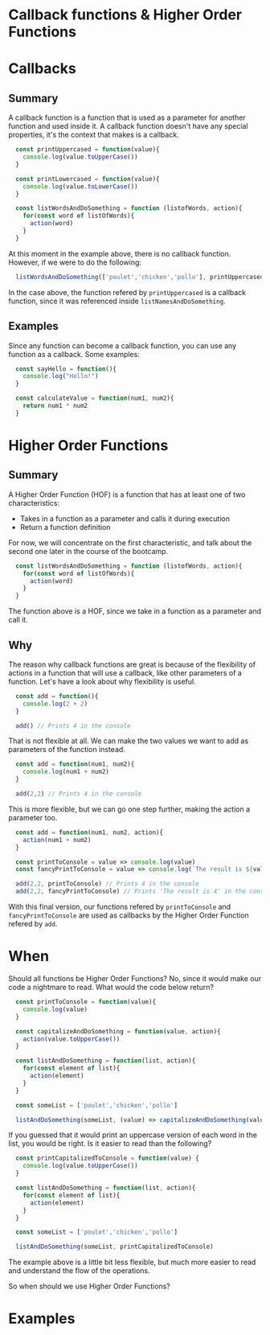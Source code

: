 # Callback functions & Higher Order Functions

# Callbacks

## Summary

A callback function is a function that is used as a parameter for another function and used inside it. A callback function doesn't have any special properties, it's the context that makes is a callback.

```jsx
  const printUppercased = function(value){
    console.log(value.toUpperCase())
  }

  const printLowercased = function(value){
    console.log(value.toLowerCase())
  }

  const listWordsAndDoSomething = function (listofWords, action){
    for(const word of listOfWords){
      action(word)
    }
  }
```

At this moment in the example above, there is no callback function. However, if we were to do the following:

```jsx
  listWordsAndDoSomething(['poulet','chicken','pollo'], printUppercased)
```

In the case above, the function refered by `printUppercased` is a callback function, since it was referenced inside `listNamesAndDoSomething`.

## Examples

Since any function can become a callback function, you can use any function as a callback. Some examples:

```jsx
  const sayHello = function(){
    console.log("Hello!")
  }

  const calculateValue = function(num1, num2){
    return num1 * num2
  }
```

# Higher Order Functions

## Summary

A Higher Order Function (HOF) is a function that has at least one of two characteristics:

- Takes in a function as a parameter and calls it during execution
- Return a function definition

For now, we will concentrate on the first characteristic, and talk about the second one later in the course of the bootcamp.

```jsx
  const listWordsAndDoSomething = function (listofWords, action){
    for(const word of listOfWords){
      action(word)
    }
  }
```

The function above is a HOF, since we take in a function as a parameter and call it.

## Why

The reason why callback functions are great is because of the flexibility of actions in a function that will use a callback, like other parameters of a function. Let's have a look about why flexibility is useful.

```jsx
  const add = function(){
    console.log(2 + 2)
  }

  add() // Prints 4 in the console
```

That is not flexible at all. We can make the two values we want to add as parameters of the function instead.

```jsx
  const add = function(num1, num2){
    console.log(num1 + num2)
  }

  add(2,2) // Prints 4 in the console
```

This is more flexible, but we can go one step further, making the action a parameter too.

```jsx
  const add = function(num1, num2, action){
    action(num1 + num2)
  }

  const printToConsole = value => console.log(value)
  const fancyPrintToConsole = value => console.log(`The result is ${value}`)

  add(2,2, printToConsole) // Prints 4 in the console
  add(2,2, fancyPrintToConsole) // Prints 'The result is 4' in the console
```

With this final version, our functions refered by `printToConsole` and `fancyPrintToConsole` are used as callbacks by the Higher Order Function refered by `add`.

# When

Should all functions be Higher Order Functions? No, since it would make our code a nightmare to read. What would the code below return?

```jsx
  const printToConsole = function(value){
    console.log(value)
  }

  const capitalizeAndDoSomething = function(value, action){
    action(value.toUpperCase())
  }

  const listAndDoSomething = function(list, action){
    for(const element of list){
      action(element)
    }
  }

  const someList = ['poulet','chicken','pollo']

  listAndDoSomething(someList, (value) => capitalizeAndDoSomething(value, printToConsole))
```

If you guessed that it would print an uppercase version of each word in the list, you would be right. Is it easier to read than the following?

```jsx
  const printCapitalizedToConsole = function(value) {
    console.log(value.toUpperCase())
  }

  const listAndDoSomething = function(list, action){
    for(const element of list){
      action(element)
    }
  }

  const someList = ['poulet','chicken','pollo']

  listAndDoSomething(someList, printCapitalizedToConsole)
```

The example above is a little bit less flexible, but much more easier to read and understand the flow of the operations.

So when should we use Higher Order Functions?

# Examples